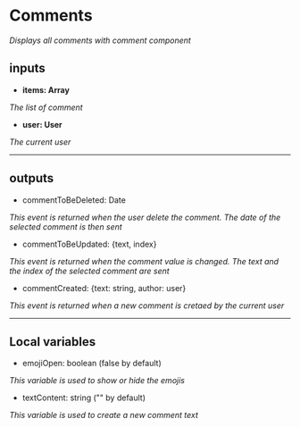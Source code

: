 # **Comments**

*Displays all comments with comment component*

## **inputs**
- **items: Array**

*The list of comment*

- **user: User**

*The current user*

----------
## **outputs**

- commentToBeDeleted: Date

*This event is returned when the user delete the comment. The date of the selected comment is then sent*

- commentToBeUpdated: {text, index}

*This event is returned when the comment value is changed. The text and the index of the selected comment are sent*

- commentCreated: {text: string, author: user}

*This event is returned when a new comment is cretaed by the current user*

----------
## **Local variables**

- emojiOpen: boolean (false by default)

*This variable is used to show or hide the emojis*

- textContent: string ("" by default)

*This variable is used to create a new comment text*
